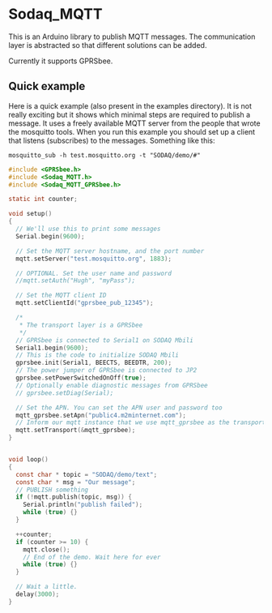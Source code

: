 # Sodaq_MQTT

This is an Arduino library to publish MQTT messages.  The communication
layer is abstracted so that different solutions can be added.

Currently it supports GPRSbee.

## Quick example

Here is a quick example (also present in the examples directory).  It is
not really exciting but it shows which minimal steps are required to
publish a message.  It uses a freely available MQTT server from the people
that wrote the mosquitto tools.  When you run this example you should set
up a client that listens (subscribes) to the messages.  Something like this:

    mosquitto_sub -h test.mosquitto.org -t "SODAQ/demo/#"

```c
#include <GPRSbee.h>
#include <Sodaq_MQTT.h>
#include <Sodaq_MQTT_GPRSbee.h>

static int counter;

void setup()
{
  // We'll use this to print some messages
  Serial.begin(9600);

  // Set the MQTT server hostname, and the port number
  mqtt.setServer("test.mosquitto.org", 1883);

  // OPTIONAL. Set the user name and password
  //mqtt.setAuth("Hugh", "myPass");

  // Set the MQTT client ID
  mqtt.setClientId("gprsbee_pub_12345");

  /*
   * The transport layer is a GPRSbee
   */
  // GPRSbee is connected to Serial1 on SODAQ Mbili
  Serial1.begin(9600);
  // This is the code to initialize SODAQ Mbili
  gprsbee.init(Serial1, BEECTS, BEEDTR, 200);
  // The power jumper of GPRSbee is connected to JP2
  gprsbee.setPowerSwitchedOnOff(true);
  // Optionally enable diagnostic messages from GPRSbee
  // gprsbee.setDiag(Serial);

  // Set the APN. You can set the APN user and password too
  mqtt_gprsbee.setApn("public4.m2minternet.com");
  // Inform our mqtt instance that we use mqtt_gprsbee as the transport
  mqtt.setTransport(&mqtt_gprsbee);
}


void loop()
{
  const char * topic = "SODAQ/demo/text";
  const char * msg = "Our message";
  // PUBLISH something
  if (!mqtt.publish(topic, msg)) {
    Serial.println("publish failed");
    while (true) {}
  }

  ++counter;
  if (counter >= 10) {
    mqtt.close();
    // End of the demo. Wait here for ever
    while (true) {}
  }

  // Wait a little.
  delay(3000);
}

```